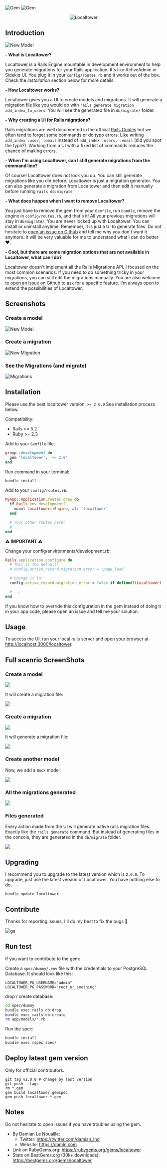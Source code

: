 ![Gem](https://img.shields.io/gem/v/localtower) ![Gem](https://img.shields.io/gem/dt/localtower?label=gem%20downloads)

<p align="center">
<img src="https://raw.githubusercontent.com/damln/localtower/0f279b82e9a7701b9f0aab21a8e4561468535046/public/com/twitter-cover-2.png" alt="Localtower">
</p>

## Introduction

![New Model](https://raw.githubusercontent.com/damln/localtower/master/public/screenshots/v2.0.0/Screenshot%202024-11-18%20at%2022.44.30.jpg)

**- What is Localtower?**

Localtower is a Rails Engine mountable in development environment to help you generate migrations for your Rails application.
It's like ActiveAdmin or Sidekiq UI.
You plug it in your `config/routes.rb` and it works out of the box.
Check the _Installation_ section below for more details.

**- How Localtower works?**

Localtower gives you a UI to create models and migrations. It will generate a migration file like you would do with `rails generate migration add_index_to_users`. You will see the generated file in `db/migrate/` folder.

**- Why creating a UI for Rails migrations?**

Rails migrations are well documented in the official [Rails Guides](https://guides.rubyonrails.org/active_record_migrations.html) but we often tend to forget some commands or do typo errors. Like writing `add_index :user, :email` instead of `add_index :users, :email` (did you spot the typo?). Working from a UI with a fixed list of commands reduces the chance of making errors.

**- When I'm using Localtower, can I still generate migrations from the command line?**

Of course! Localtower does not lock you up. You can still generate migrations like you did before. Localtower is just a migration generator. You can also generate a migration from Localtower and then edit it manually before running `rails db:migrate`

**- What does happen when I want to remove Localtower?**

You just have to remove the gem from your `Gemfile`, run `bundle`, remove the engine in `config/routes.rb`, and that's it! All your previous migrations will stay in `db/migrate/`. You are never locked up with Localtower. You can install or uninstall anytime. Remember, it is just a UI to generate files. Do not hesitate to [open an issue on Github](https://github.com/damln/localtower/issues) and tell me why you don't want it anymore. It will be very valuable for me to understand what I can do better ❤.

**- Cool, but there are some migration options that are not available in Localtower, what can I do?**

Localtower doesn't implement all the Rails Migrations API. I focused on the most common scenarios. If you need to do something tricky in your migrations, you can still edit the migrations manually. You are also welcome to [open an issue on Github](https://github.com/damln/localtower/issues) to ask for a specific feature. I'm always open to extend the possibilities of Localtower.

## Screenshots

### Create a model

![New Model](https://raw.githubusercontent.com/damln/localtower/master/public/screenshots/v2.0.0/Screenshot%202024-11-18%20at%2022.44.30.jpg)

### Create a migration

![New Migration](https://raw.githubusercontent.com/damln/localtower/master/public/screenshots/v2.0.0/Screenshot%202024-11-18%20at%2022.48.21.jpg)

### See the Migrations (and migrate)

![Migrations](https://raw.githubusercontent.com/damln/localtower/master/public/screenshots/v2.0.0/Screenshot%202024-11-18%20at%2022.50.11.jpg)

## Installation

Please use the best localtower version: `>= 2.0.0`
See installation process below.

Compatibility:

- Rails >= 5.2
- Ruby >= 2.3

Add to your `Gemfile` file:

```ruby
group :development do
  gem 'localtower', '~> 2.0'
end
```

Run command in your terminal:

```bash
bundle install
```

Add to your `config/routes.rb`:

```ruby
MyApp::Application.routes.draw do
  if Rails.env.development?
    mount Localtower::Engine, at: 'localtower'
  end

  # Your other routes here:
  # ...
end
```

**⚠ IMPORTANT ⚠**

Change your config/environments/development.rb:

```ruby
Rails.application.configure do
  # This is the default:
  # config.active_record.migration_error = :page_load

  # Change it to:
  config.active_record.migration_error = false if defined?(Localtower)

  # ...
end
```

If you know how to override this configuration in the gem instead of doing it in your app code, please open an issue and tell me your solution.

## Usage

To access the UI, run your local rails server and open your browser at [http://localhost:3000/localtower](http://localhost:3000/localtower).

## Full scenrio ScreenShots

### Create a model

![](https://raw.githubusercontent.com/damln/localtower/master/public/screenshots/v2.0.0/Screenshot%202024-11-18%20at%2022.44.30.jpg)

It will create a migration file:

![](https://raw.githubusercontent.com/damln/localtower/master/public/screenshots/v2.0.0/Screenshot%202024-11-18%20at%2022.44.42.jpg)

### Create a migration

![](https://raw.githubusercontent.com/damln/localtower/master/public/screenshots/v2.0.0/Screenshot%202024-11-18%20at%2022.48.21.jpg)

It will generate a migration file:

![](https://raw.githubusercontent.com/damln/localtower/master/public/screenshots/v2.0.0/Screenshot%202024-11-18%20at%2022.48.51.jpg)

### Create another model

Now, we add a `Book` model:

![](https://raw.githubusercontent.com/damln/localtower/master/public/screenshots/v2.0.0/Screenshot%202024-11-18%20at%2022.50.04.jpg)

### All the migrations generated

![](https://raw.githubusercontent.com/damln/localtower/master/public/screenshots/v2.0.0/Screenshot%202024-11-18%20at%2022.50.19.jpg)

### Files generated

Every action made from the UI will generate native rails migration files.
Exactly like the `rails generate` command.
But instead of generating files in the console, they are generated in the `db/migrate` folder.

![](https://raw.githubusercontent.com/damln/localtower/master/public/screenshots/v2.0.0/Screenshot%202024-11-18%20at%2022.50.19.jpg)


## Upgrading

I recommend you to upgrade to the latest version which is `2.0.0`.
To upgrade, just use the latest version of Localtower.
You have nothing else to do.

```
bundle update localtower
```

## Contribute

Thanks for reporting issues, I'll do my best to fix the bugs 💪

![ga](https://www.google-analytics.com/collect?v=1&tid=G-1XG3EBE2DZ&cid=555&aip=1&t=event&ec=github&ea=visit&dp=readme&dt=gem)

## Run test

If you want to contribute to the gem:

Create a `spec/dummy/.env` file with the credentials to your PostgreSQL Database. It should look like this:

```
LOCALTOWER_PG_USERNAME="admin"
LOCALTOWER_PG_PASSWORD="root_or_smething"
```

drop / create database:

```bash
cd spec/dummy
bundle exec rails db:drop
bundle exec rails db:create
rm app/models/*.rb
```

Run the spec:

```bash
bundle install
bundle exec rspec spec/
```

## Deploy latest gem version

Only for official contributors.

    git tag v2.0.0 # change by last version
    git push --tags
    rm *.gem
    gem build localtower.gemspec
    gem push localtower-*.gem

## Notes

Do not hesitate to open issues if you have troubles using the gem.

- By Damian Le Nouaille:
  - Twitter: https://twitter.com/damian_lnd
  - Website: https://damln.com
- Link on RubyGems.org: https://rubygems.org/gems/localtower
- Stats on BestGems.org (30k+ downloads): https://bestgems.org/gems/localtower
